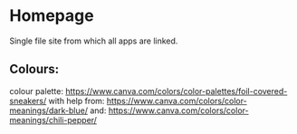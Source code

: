 # Homepage

Single file site from which all apps are linked.

## Colours:

colour palette: https://www.canva.com/colors/color-palettes/foil-covered-sneakers/
with help from: https://www.canva.com/colors/color-meanings/dark-blue/
and: https://www.canva.com/colors/color-meanings/chili-pepper/
